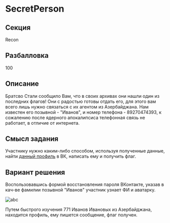 # SecretPerson

## Секция
Recon

## Разбалловка
100

## Описание
Братсво Стали сообщило Вам, что в своих архивах они нашли один из последних флагов!
Они с радостью готовы отдать его, для этого вам всего лишь нужно связаться с их агентом из Азербайджана.
Нам известен его позывной - "Иванов", и номер телефона - 89270474393,
к сожалению после ядерного апокалипсиса телефонная связь не работает, в отличие от интернета.


## Смысл задания
Участнику нужно каким-либо способом, используя полученные данные, найти [данный профиль](https://vk.com/azerhacker) в ВК,
написать ему и получить флаг.

## Вариант решения
Воспользовавшись формой восстановления пароля ВКонтакте, указав в кач-ве фамилии позывной "Иванов" участник узнает ФИ и аватарку.

![abc](https://pp.userapi.com/c856036/v856036864/40d52/V3kOq_AlHvE.jpg)

Путем быстрого изучения 771 Иванов Ивановых из Азербайджана, находится профиль, ему пишется сообщение, флаг получен.

